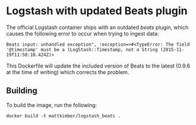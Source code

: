 # Logstash with updated Beats plugin

The official Logstash container ships with an outdated *beats* plugin, which causes the following error to occur when trying to ingest data:

```
Beats input: unhandled exception", :exception=>#<TypeError: The field '@timestamp' must be a (LogStash::Timestamp, not a String (2015-11-19T11:58:10.424Z)>
```

This Dockerfile will update the included version of Beats to the latest (0.9.6 at the time of writing) which corrects the problem.

## Building

To build the image, run the following:

`docker build -t mattkimber/logstash_beats .`
